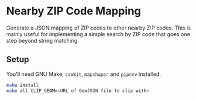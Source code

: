 # Nearby ZIP Code Mapping

Generate a JSON mapping of ZIP codes to other nearby ZIP codes. This is mainly useful for implementing a simple search by ZIP code that goes one step beyond string matching.

## Setup

You'll need GNU Make, `csvkit`, `mapshaper` and `pipenv` installed.

```bash
make install
make all CLIP_GEOM=<URL of GeoJSON file to clip with>
```
